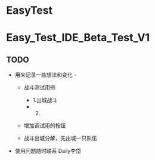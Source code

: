 


# EasyTest

# Easy_Test_IDE_Beta_Test_V1

## TODO



- 用来记录一些想法和变化 -


	- 战斗测试用例
		- 1.出城战斗
		- 2.

	- 增加调试用的按钮
	- 战斗出城分解，先出城一只队伍


- 使用问题随时联系 Daily李岱